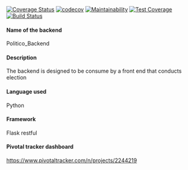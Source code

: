 [![Coverage Status](https://coveralls.io/repos/github/AloisBlue/Politico_Backend/badge.svg?branch=master)](https://coveralls.io/github/AloisBlue/Politico_Backend?branch=master)
[![codecov](https://codecov.io/gh/AloisBlue/Politico_Backend/branch/ft-get-specific-office-163720410/graph/badge.svg)](https://codecov.io/gh/AloisBlue/Politico_Backend)
[![Maintainability](https://api.codeclimate.com/v1/badges/a1a46a3438e3f150b0e4/maintainability)](https://codeclimate.com/github/AloisBlue/Politico_Backend/maintainability)
[![Test Coverage](https://api.codeclimate.com/v1/badges/a1a46a3438e3f150b0e4/test_coverage)](https://codeclimate.com/github/AloisBlue/Politico_Backend/test_coverage)
[![Build Status](https://travis-ci.com/AloisBlue/Politico_Backend.svg?branch=ft-get-specific-office-163720410)](https://travis-ci.com/AloisBlue/Politico_Backend)

#### Name of the backend
Politico_Backend
#### Description
The backend is designed to be consume by a front end that conducts election
#### Language used
Python
#### Framework
Flask restful
#### Pivotal tracker dashboard
https://www.pivotaltracker.com/n/projects/2244219

